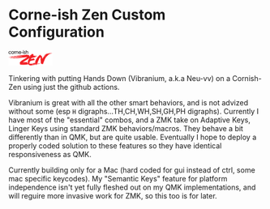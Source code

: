 # Corne-ish Zen Custom Configuration

![Corne-ish Zen Logo](zenlogo.png)

Tinkering with putting Hands Down (Vibranium, a.k.a Neu-vv) on a Cornish-Zen using just the github actions.

Vibranium is great with all the other smart behaviors, and is not advized without some (esp `H` digraphs…TH,CH,WH,SH,GH,PH digraphs). Currently I have most of the "essential" combos, and a ZMK take on Adaptive Keys, Linger Keys using standard ZMK behaviors/macros. They behave a bit differently than in QMK, but are quite usable. Eventually I hope to deploy a properly coded solution to these features so they have identical responsiveness as QMK.

Currently building only for a Mac (hard coded for gui instead of ctrl, some mac specific keycodes). My "Semantic Keys" feature for platform independence isn't yet fully fleshed out on my QMK implementations, and will reguire more invasive work for ZMK, so this too is for later.
